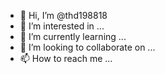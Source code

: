 - 👋 Hi, I’m @thd198818
- 👀 I’m interested in ...
- 🌱 I’m currently learning ...
- 💞️ I’m looking to collaborate on ...
- 📫 How to reach me ...

<!---
thd198818/thd198818 is a ✨ special ✨ repository because its `README.md` (this file) appears on your GitHub profile.
您可以点击“预览”链接来查看工作的更改。
初来贵宝地  请多关照
